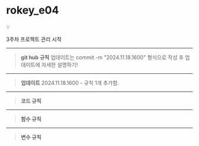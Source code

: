 # rokey_e04

<aside>
💡

3주차 프로젝트 관리 시작

</aside>

---
> **git hub 규칙**
>  업데이트는 commit -m "2024.11.18.1600" 형식으로 작성 후 업데이트에 자세한 설명하기!
> 
>  
---

> **업데이트**
> 2024.11.18.1600 - 규칙 1개 추가함.
> 
> 

---

> **코드 규칙**
> 
> 
> 

---

> **함수 규칙**
> 
> 
> 

---

> **변수 규칙**
> 
> 
>